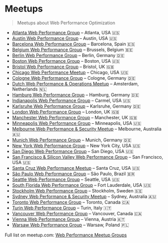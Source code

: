 # Meetups

> Meetups about Web Performance Optimization

- [Atlanta Web Performance Group](http://www.meetup.com/Atlanta-Web-Performance-Group/) – Atlanta, USA 🇺🇸
- [Austin Web Performance Group](http://www.meetup.com/Austin-Web-Performance-Group/) – Austin, USA 🇺🇸
- [Barcelona Web Performance Group](http://www.meetup.com/Barcelona-Web-Performance/) – Barcelona, Spain 🇪🇸
- [Belgium Web Performance Group](http://www.meetup.com/Belgian-Web-Performance-Group/) – Brussels, Belgium 🇧🇪
- [Berlin Web Performance Group](http://www.meetup.com/Berlin-Web-Performance-Group/) – Berlin, Germany 🇩🇪
- [Boston Web Performance Group](http://www.meetup.com/Web-Performance-Boston/) – Boston, USA 🇺🇸
- [Bristol Web Performance Group](http://www.meetup.com/bristolwebperf/) – Bristol, UK 🇬🇧
- [Chicago Web Performance Meetup](http://www.meetup.com/Chicago-Web-Performance-Meetup/) – Chicago, USA 🇺🇸
- [Cologne Web Performance Group](http://www.meetup.com/cologne-germany-high-performance-website-optimization-group/) – Cologne, Germany 🇩🇪
- [Dutch Web Performance & Operations Meetup](http://www.meetup.com/Dutch-Web-Operations-Meetup/) – Amsterdam, Netherlands 🇳🇱
- [Hamburg Web Performance Group](http://www.meetup.com/Hamburg-Web-Performance-Group/) – Hamburg, Germany 🇩🇪
- [Indianapolis Web Performance Group](http://www.meetup.com/IndyWebPerf/) – Carmel, USA 🇺🇸
- [Karlsruhe Web Performance Group](http://www.meetup.com/Karlsruhe-Web-Performance-Group/) – Karlsruhe, Germany 🇩🇪
- [London Web Performance Group](http://www.meetup.com/London-Web-Performance-Group/) – London, UK 🇬🇧
- [Manchester Web Performance Group](http://www.meetup.com/Manchester-Web-Performance-Group/) – Manchester, UK 🇬🇧
- [Minneapolis Web Performance Group](http://www.meetup.com/Minneapolis-Web-Performance-Meetup-Group/) – Minneapolis, USA 🇺🇸
- [Melbourne Web Performance & Security Meetup](http://www.meetup.com/Melbourne-Web-Performance-Security-Meetup/) – Melbourne, Australia 🇦🇺
- [Munich Web Performance Group](http://www.meetup.com/Munchen-Web-Performance-Group/) – Munich, Germany 🇩🇪
- [New York Web Performance Group](http://www.meetup.com/Web-Performance-NY/) – New York City, USA 🇺🇸
- [San Diego Web Performance Group](http://www.meetup.com/Web-Performance-SanDiego/) – San Diego, USA 🇺🇸
- [San Francisco & Silicon Valley Web Performance Group](http://www.meetup.com/SF-Web-Performance-Group/) – San Francisco, USA 🇺🇸
- [Santa Cruz Web Performance Meetup](http://www.meetup.com/Santa-Cruz-Web-Performance-Meetup/) – Santa Cruz, USA 🇺🇸
- [São Paulo Web Performance Group](http://www.meetup.com/Web-Performance-SP/) – São Paulo, Brazil 🇧🇷
- [Seattle Web Performance Group](http://www.meetup.com/Seattle-Web-Performance-Group/) – Seattle, USA 🇺🇸
- [South Florida Web Performance Group](http://www.meetup.com/South-Florida-Web-Performance-Group/) – Fort Lauderdale, USA 🇺🇸
- [Stockholm Web Performance Group](http://www.meetup.com/Stockholm-Web-Performance-Group/) – Stockholm, Sweden 🇸🇪
- [Sydney Web Performance & Security Meetup](http://www.meetup.com/Sydney-Web-Performance-Security-Meetup/) – Sydney, Australia 🇦🇺
- [Toronto Web Performance Group](http://www.meetup.com/Toronto-Web-Performance-Group/) – Toronto, Canada 🇨🇦
- [Turin Web Performance Group](http://www.meetup.com/Turin-Web-Performance-Group/) – Turin, Italy 🇮🇹
- [Vancouver Web Performance Group](http://www.meetup.com/Vancouver-Web-Performance/) – Vancouver, Canada 🇨🇦
- [Vienna Web Performance Group](http://www.meetup.com/Vienna-Web-Performance-Group/) – Vienna, Austria 🇦🇹
- [Warsaw Web Performance Group](http://www.meetup.com/Warsaw-Web-Performance-Group/?chapter_analytics_code=UA-61243294-4) – Warsaw, Poland 🇵🇱



Full list on meetup.com: [Web Performance Meetup Groups](http://web-performance.meetup.com/)
